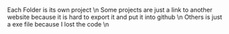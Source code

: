 Each Folder is its own project \n
Some projects are just a link to another website because it is hard to export it and put it into github \n
Others is just a exe file because I lost the code \n
